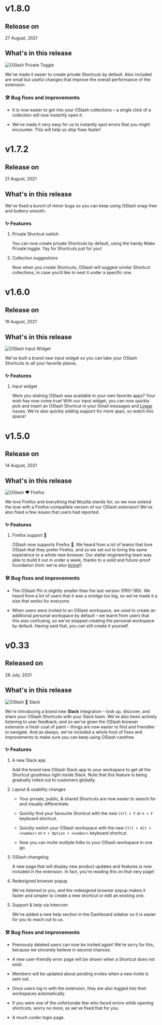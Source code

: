 # v1.8.0

## Release on

27 August, 2021

## What's in this release

![OSlash Private Toggle](https://raw.githubusercontent.com/getoslash/changelog/main/assets/images/v1.8.0-oslash-private-toggle.png)

We've made it easier to create private Shortcuts by default. Also included are small but useful changes that improve the overall performance of the extension.

### 🛠 Bug fixes and improvements

* It is now easier to get into your OSlash collections – a single click of a collection will now instantly open it.

* We've made it very easy for us to instantly spot errors that you might encounter. This will help us ship fixes faster!

# v1.7.2

## Release on

21 August, 2021

## What's in this release

We've fixed a bunch of minor bugs so you can keep using OSlash snag-free and buttery-smooth.

### ✨ Features

1. Private Shortcut switch

    You can now create private Shortcuts by default, using the handy Make Private toggle. Yay for Shortcuts just for you!

2. Collection suggestions

    Now when you create Shortcuts, OSlash will suggest similar Shortcut collections, in case you’d like to nest it under a specific one.

# v1.6.0

## Release on

19 August, 2021

## What's in this release

![OSlash Input Widget](https://raw.githubusercontent.com/getoslash/changelog/main/assets/images/v1.6.0-oslash-input-widget.png)

We've built a brand new input widget so you can take your OSlash Shortcuts to all your favorite places.

### ✨ Features

1. Input widget

    Were you wishing OSlash was available in your own favorite apps? Your wish has now come true! With our input widget, you can now quickly pick and insert an OSlash Shortcut in your Gmail messages and [Linear](https://linear.app/) issues. We're also quickly adding support for more apps, so watch this space!

# v1.5.0

## Release on

14 August, 2021

## What's in this release

![OSlash ❤️ Firefox](https://raw.githubusercontent.com/getoslash/changelog/main/assets/images/v1.5.0-oslash-firefox.png)

We love Firefox and everything that Mozilla stands for; so we now extend the love with a Firefox-compatible version of our OSlash extension! We've also fixed a few issues that users had reported.

### ✨ Features

1. Firefox support 🥳

    OSlash now supports Firefox 🥳. We heard from a lot of teams that love OSlash that they prefer Firefox, and so we set out to bring the same experience to a whole new browser. Our stellar engineering team was able to build it out in under a week, thanks to a solid and future-proof foundation (hint: we're also [hiring](https://www.oslash.com/careers)!)

### 🛠 Bug fixes and improvements

* The OSlash Pin is slightly smaller than the last version (PRO-185). We heard from a lot of users that it was a smidge too big, so we've made it a size that works for everyone.

* When users were invited to an OSlash workspace, we used to create an additional personal workspace by default – we learnt from users that this was confusing, so we've stopped creating the personal workspace by default. Having said that, you can still create it yourself.

# v0.33

## Released on

28 July, 2021

## What's in this release

![OSlash 🤝 Slack](https://raw.githubusercontent.com/getoslash/changelog/main/assets/images/v0.33-oslash-slack-epic-handshake.png)

We're introducing a brand new **Slack** integration – look up, discover, and share your OSlash Shortcuts with your Slack team. We've also been actively listening to user feedback; and so we've given the OSlash browser extension a fresh coat of paint – things are now easier to find and friendlier to navigate. And as always, we've included a whole host of fixes and improvements to make sure you can keep using OSlash carefree.

### ✨ Features

1. A new Slack app

    Add the brand new OSlash Slack app to your workspace to get all the Shortcut goodness right inside Slack. Note that this feature is being gradually rolled out to customers globally.

2. Layout & usability changes

    * Your private, public, & shared Shortcuts are now easier to search for and visually differentiate.

    * Quickly find your favourite Shortcut with the new `Ctrl + F` or `⌘ + F` keyboard shortcut.

    * Quickly switch your OSlash workspace with the new `Ctrl + Alt + <number>` or `⌘ + Option + <number>` keyboard shortcut.

    * Now you can invite multiple folks to your OSlash workspace in one go.

3. OSlash changelog

    A new page that will display new product updates and features is now included in the extension. In fact, you're reading this on that very page!

4. Redesigned browser popup

    We've listened to you, and the redesigned browser popup makes it faster and simpler to create a new shortcut or edit an existing one.

5. Support & help via Intercom

    We've added a new help section in the Dashboard sidebar so it is easier for you to reach out to us.

### 🛠 Bug fixes and improvements

* Previously deleted users can now be invited again! We're sorry for this, because we sincerely believe in second chances.

* A new user-friendly error page will be shown when a Shortcut does not exist.

* Members will be updated about pending invites when a new invite is sent out.

* Once users log in with the extension, they are also logged into their workspaces automatically.

* If you were one of the unfortunate few who faced errors while opening shortcuts, worry no more, as we've fixed that for you.

* A much cooler login page.

